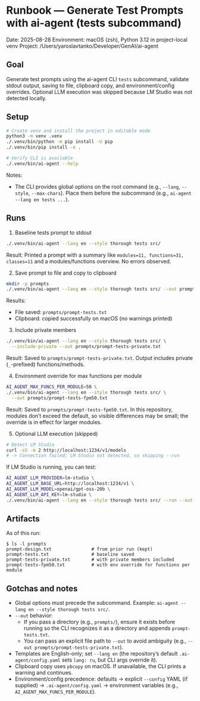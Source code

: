 # Runbook — Generate Test Prompts with ai-agent (tests subcommand)

Date: 2025-08-28
Environment: macOS (zsh), Python 3.12 in project-local venv
Project: /Users/yaroslavtanko/Developer/GenAI/ai-agent

## Goal
Generate test prompts using the ai-agent CLI `tests` subcommand, validate stdout output, saving to file, clipboard copy, and environment/config overrides. Optional LLM execution was skipped because LM Studio was not detected locally.

## Setup

```bash
# Create venv and install the project in editable mode
python3 -m venv .venv
./.venv/bin/python -m pip install -U pip
./.venv/bin/pip install -e .

# Verify CLI is available
./.venv/bin/ai-agent --help
```

Notes:
- The CLI provides global options on the root command (e.g., `--lang`, `--style`, `--max-chars`). Place them before the subcommand (e.g., `ai-agent --lang en tests ...`).

## Runs

1) Baseline tests prompt to stdout

```bash
./.venv/bin/ai-agent --lang en --style thorough tests src/
```

Result: Printed a prompt with a summary like `modules=11, functions=31, classes=11` and a modules/functions overview. No errors observed.

2) Save prompt to file and copy to clipboard

```bash
mkdir -p prompts
./.venv/bin/ai-agent --lang en --style thorough tests src/ --out prompts/ --copy
```

Results:
- File saved: `prompts/prompt-tests.txt`
- Clipboard: copied successfully on macOS (no warnings printed)

3) Include private members

```bash
./.venv/bin/ai-agent --lang en --style thorough tests src/ \
  --include-private --out prompts/prompt-tests-private.txt
```

Result: Saved to `prompts/prompt-tests-private.txt`. Output includes private (`_`-prefixed) functions/methods.

4) Environment override for max functions per module

```bash
AI_AGENT_MAX_FUNCS_PER_MODULE=50 \
./.venv/bin/ai-agent --lang en --style thorough tests src/ \
  --out prompts/prompt-tests-fpm50.txt
```

Result: Saved to `prompts/prompt-tests-fpm50.txt`. In this repository, modules don’t exceed the default, so visible differences may be small; the override is in effect for larger modules.

5) Optional LLM execution (skipped)

```bash
# Detect LM Studio
curl -sS -m 2 http://localhost:1234/v1/models
# -> Connection failed; LM Studio not detected, so skipping --run
```

If LM Studio is running, you can test:

```bash
AI_AGENT_LLM_PROVIDER=lm-studio \
AI_AGENT_LLM_BASE_URL=http://localhost:1234/v1 \
AI_AGENT_LLM_MODEL=openai/gpt-oss-20b \
AI_AGENT_LLM_API_KEY=lm-studio \
./.venv/bin/ai-agent --lang en --style thorough tests src/ --run --out prompts/prompt-tests-llm.txt
```

## Artifacts

As of this run:

```text
$ ls -l prompts
prompt-design.txt               # from prior run (kept)
prompt-tests.txt                # baseline saved
prompt-tests-private.txt        # with private members included
prompt-tests-fpm50.txt          # with env override for functions per module
```

## Gotchas and notes
- Global options must precede the subcommand. Example: `ai-agent --lang en --style thorough tests src/`.
- `--out` behavior:
  - If you pass a directory (e.g., `prompts/`), ensure it exists before running so the CLI recognizes it as a directory and appends `prompt-tests.txt`.
  - You can pass an explicit file path to `--out` to avoid ambiguity (e.g., `--out prompts/prompt-tests-private.txt`).
- Templates are English-only; set `--lang en` (the repository’s default `.ai-agent/config.yaml` sets `lang: ru`, but CLI args override it).
- Clipboard copy uses `pbcopy` on macOS. If unavailable, the CLI prints a warning and continues.
- Environment/config precedence: defaults -> explicit `--config` YAML (if supplied) -> `.ai-agent/config.yaml` -> environment variables (e.g., `AI_AGENT_MAX_FUNCS_PER_MODULE`).

